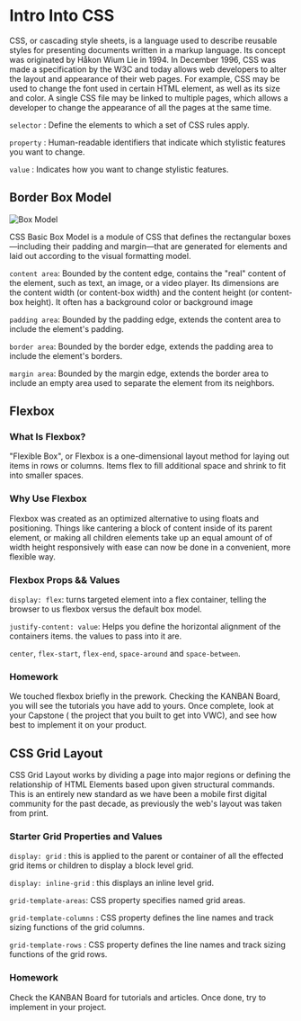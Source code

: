 # Intro Into CSS

CSS, or cascading style sheets, is a language used to describe reusable styles for presenting documents written in a markup language.
 Its concept was originated by Håkon Wium Lie in 1994.
  In December 1996, CSS was made a specification by the W3C and today allows web developers to alter the layout and appearance of their web pages.
   For example, CSS may be used to change the font used in certain HTML element, as well as its size and color.
    A single CSS file may be linked to multiple pages, which allows a developer to change the appearance of all the pages at the same time.

`selector` : Define the elements to which a set of CSS rules apply.

`property` : Human-readable identifiers that indicate which stylistic features you want to change.

`value` : Indicates how you want to change stylistic features.

## Border Box Model

![Box Model](../images/boxmodel.png)


CSS Basic Box Model is a module of CSS that defines the rectangular boxes—including their padding and margin—that are generated for elements and laid out according to the visual formatting model.


`content area`: Bounded by the content edge, contains the "real" content of the element, such as text, an image, or a video player. Its dimensions are the content width (or content-box width) and the content height (or content-box height). It often has a background color or background image

`padding area`: Bounded by the padding edge, extends the content area to include the element's padding.

`border area`: Bounded by the border edge, extends the padding area to include the element's borders.

`margin area`: Bounded by the margin edge, extends the border area to include an empty area used to separate the element from its neighbors.

## Flexbox

### What Is Flexbox?

"Flexible Box", or Flexbox is a one-dimensional layout method for laying out items in rows or columns. Items flex to fill additional space and shrink to fit into smaller spaces.

### Why Use Flexbox
Flexbox was created as an optimized alternative to using floats and positioning. Things like cantering a block of content inside of its parent element, or making all children elements take up an equal amount of of width height responsively with ease can now be done in a convenient, more flexible way.


### Flexbox Props && Values

`display: flex`: turns targeted element into a flex container, telling the browser to us flexbox versus the default box model.

`justify-content: value`: Helps you define the horizontal alignment of the containers items. the values to pass into  it are.

`center`, `flex-start`, `flex-end`, `space-around` and `space-between`.



### Homework
We touched flexbox briefly in the prework. Checking the KANBAN Board, you will see the tutorials you have add to yours. Once complete, look at your Capstone ( the project that you built to get into VWC), and see how best to implement it on your product.

## CSS Grid Layout
CSS Grid Layout works by dividing a page into major regions or defining the relationship of HTML Elements based upon given structural commands. This is an entirely new standard as we have been a mobile first digital community for the past decade, as previously the web's layout was taken from print.

### Starter Grid Properties and Values
`display: grid` :  this is applied to the parent or container of all the effected grid items or children to display a block level grid.

`display: inline-grid` : this displays an inline level grid.

`grid-template-areas`: CSS property specifies named grid areas.

`grid-template-columns` : CSS property defines the line names and track sizing functions of the grid columns.

`grid-template-rows` : CSS property defines the line names and track sizing functions of the grid rows.


### Homework

Check the KANBAN Board for tutorials and articles. Once done, try to  implement in your project.
